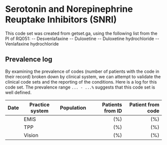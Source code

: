 # Serotonin and Norepinephrine Reuptake Inhibitors (SNRI) 

This code set was created from getset.ga, using the following list from the PI of RQ051:
-- Desvenlafaxine
-- Duloxetine
-- Duloxetine hydrochloride
-- Venlafaxine hydrochloride


## Prevalence log

By examining the prevalence of codes (number of patients with the code in their record) broken down by clinical system, we can attempt to validate the clinical code sets and the reporting of the conditions. Here is a log for this code set. The prevalence range `... - ...%` suggests that this code set is well defined.

| Date       | Practice system | Population | Patients from ID | Patient from code |
| ---------- | --------------- | ---------- | ---------------: | ----------------: |
|            | EMIS            |            |              (%) |               (%) |
|            | TPP             |            |              (%) |               (%) |
|            | Vision          |            |              (%) |               (%) |